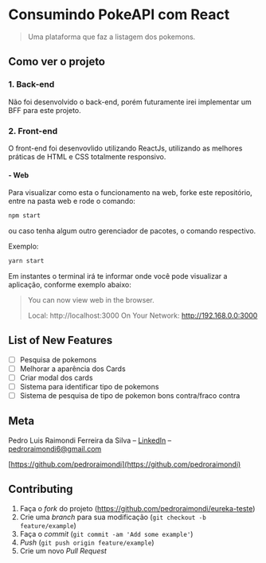 # Consumindo PokeAPI com React
> Uma plataforma que faz a listagem dos pokemons.

## Como ver o projeto

### 1. Back-end

Não foi desenvolvido o back-end, porém futuramente irei implementar um BFF para este projeto.

### 2. Front-end

O front-end foi desenvovlido utilizando ReactJs, utilizando as melhores práticas de HTML e CSS totalmente responsivo.

#### - Web
Para visualizar como esta o funcionamento na web, forke este repositório, entre na pasta web e rode o comando: 

```sh
npm start
```
ou caso tenha algum outro gerenciador de pacotes, o comando respectivo.

Exemplo:
```sh
yarn start
```

Em instantes o terminal irá te informar onde você pode visualizar a aplicação, conforme exemplo abaixo:

>You can now view web in the browser.
>
>  Local:            http://localhost:3000
>  On Your Network:  http://192.168.0.0:3000
>

## List of New Features

- [ ] Pesquisa de pokemons
- [ ] Melhorar a aparência dos Cards
- [ ] Criar modal dos cards
- [ ] Sistema para identificar tipo de pokemons
- [ ] Sistema de pesquisa de tipo de pokemon bons contra/fraco contra

## Meta

Pedro Luis Raimondi Ferreira da Silva – [LinkedIn](https://www.linkedin.com/in/pedro-r-517091106/) – pedroraimondi6@gmail.com

[https://github.com/pedroraimondi](https://github.com/pedroraimondi)

## Contributing

1. Faça o _fork_ do projeto (<https://github.com/pedroraimondi/eureka-teste>)
2. Crie uma _branch_ para sua modificação (`git checkout -b feature/example`)
3. Faça o _commit_ (`git commit -am 'Add some example'`)
4. _Push_ (`git push origin feature/example`)
5. Crie um novo _Pull Request_

